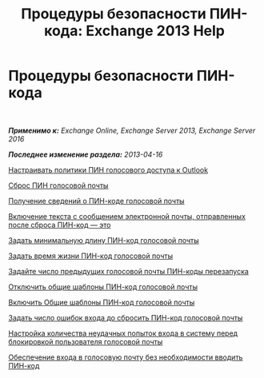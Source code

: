 ﻿---
title: 'Процедуры безопасности ПИН-кода: Exchange 2013 Help'
TOCTitle: Процедуры безопасности ПИН-кода
ms:assetid: 58e4b02e-dc99-46b8-a65d-d441bbfee8a9
ms:mtpsurl: https://technet.microsoft.com/ru-ru/library/JJ863110(v=EXCHG.150)
ms:contentKeyID: 50556379
ms.date: 05/22/2018
mtps_version: v=EXCHG.150
ms.translationtype: MT
---

# Процедуры безопасности ПИН-кода

 

_**Применимо к:** Exchange Online, Exchange Server 2013, Exchange Server 2016_

_**Последнее изменение раздела:** 2013-04-16_

[Настраивать политики ПИН голосового доступа к Outlook](set-outlook-voice-access-pin-policies-exchange-2013-help.md)

[Сброс ПИН голосовой почты](reset-a-voice-mail-pin-exchange-2013-help.md)

[Получение сведений о ПИН-коде голосовой почты](retrieve-voice-mail-pin-information-exchange-2013-help.md)

[Включение текста с сообщением электронной почты, отправленных после сброса ПИН-код — это](include-text-with-the-email-message-sent-when-a-pin-is-reset-exchange-2013-help.md)

[Задать минимальную длину ПИН-код голосовой почты](set-the-minimum-pin-length-for-voice-mail-exchange-2013-help.md)

[Задать время жизни ПИН-код голосовой почты](set-the-pin-lifetime-for-voice-mail-exchange-2013-help.md)

[Задайте число предыдущих голосовой почты ПИН-коды перезапуска](set-the-number-of-previous-voice-mail-pins-to-recycle-exchange-2013-help.md)

[Отключить общие шаблоны ПИН-код голосовой почты](disable-common-pin-patterns-for-voice-mail-exchange-2013-help.md)

[Включить Общие шаблоны ПИН-код голосовой почты](enable-common-pin-patterns-for-voice-mail-exchange-2013-help.md)

[Задать число ошибок входа до сбросить ПИН-код голосовой почты](set-the-number-of-sign-in-failures-before-a-voice-mail-pin-is-reset-exchange-2013-help.md)

[Настройка количества неудачных попыток входа в систему перед блокировкой пользователя голосовой почты](set-the-number-of-sign-in-failures-before-a-voice-mail-user-is-locked-out-exchange-2013-help.md)

[Обеспечение входа в голосовую почту без необходимости вводить ПИН-код](enable-pin-less-sign-ins-for-voice-mail-exchange-2013-help.md)


